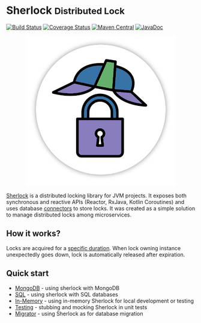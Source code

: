 # Sherlock <small>Distributed Lock</small>

[![Build Status](https://travis-ci.org/coditory/sherlock-distributed-lock.svg?branch=master)](https://travis-ci.org/coditory/sherlock-distributed-lock)
[![Coverage Status](https://coveralls.io/repos/github/coditory/sherlock-distributed-lock/badge.svg)](https://coveralls.io/github/coditory/sherlock-distributed-lock)
[![Maven Central](https://maven-badges.herokuapp.com/maven-central/com.coditory.sherlock/sherlock-api-sync/badge.svg)](https://search.maven.org/search?q=com.coditory.sherlock)
[![JavaDoc](https://www.javadoc.io/badge/com.coditory.sherlock/sherlock-api-sync.svg)](http://www.javadoc.io/doc/com.coditory.sherlock/sherlock-api-sync)

<div style="text-align: center">
<img src="assets/img/logo.png" alt="Sherlock Distributed Lock Logo">
</div>

[Sherlock](https://github.com/coditory/sherlock-distributed-lock) is a distributed locking library for JVM projects.
It exposes both synchronous and reactive APIs (Reactor, RxJava, Kotlin Coroutines)
and uses database [connectors](connectors) to store locks.
It was created as a simple solution to manage distributed locks among microservices.


## How it works?

Locks are acquired for a [specific duration](locks#lock-duration).
When lock owning instance unexpectedly goes down,
lock is automatically released after expiration.

## Quick start

- [MongoDB](connectors/mongo) - using sherlock with MongoDB
- [SQL](connectors/sql) - using sherlock with SQL databases
- [In-Memory](connectors/inmem) - using in-memory Sherlock for local development or testing
- [Testing](testing) - stubbing and mocking Sherlock in unit tests
- [Migrator](migrator) - using Sherlock as for database migration

